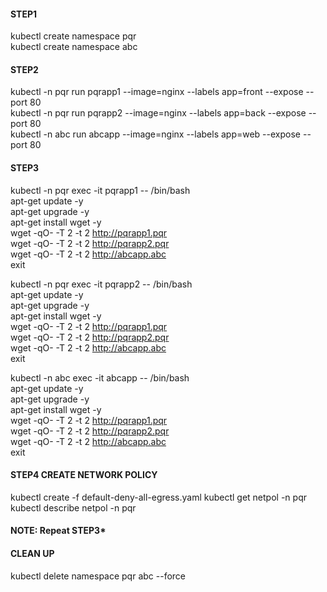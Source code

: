
#### STEP1 ####   	   
kubectl create namespace pqr   
kubectl create namespace abc

#### STEP2 ####               	
kubectl -n pqr run pqrapp1 --image=nginx --labels app=front --expose --port 80   
kubectl -n pqr run  pqrapp2 --image=nginx --labels app=back  --expose --port 80   
kubectl -n abc run  abcapp  --image=nginx --labels app=web --expose --port 80   

#### STEP3 ####   	 
kubectl -n pqr exec -it pqrapp1 -- /bin/bash   
apt-get update -y  
apt-get upgrade -y   
apt-get install  wget -y   
wget -qO-  -T 2   -t  2       http://pqrapp1.pqr   
wget -qO-  -T 2   -t  2       http://pqrapp2.pqr    
wget -qO-  -T 2   -t  2       http://abcapp.abc      
exit  


kubectl -n pqr exec -it pqrapp2 -- /bin/bash    
apt-get update -y   
apt-get upgrade -y   
apt-get install  wget -y   
wget -qO-  -T 2   -t  2       http://pqrapp1.pqr   
wget -qO-  -T 2   -t  2       http://pqrapp2.pqr    
wget -qO-  -T 2   -t  2       http://abcapp.abc      
exit  


kubectl -n abc exec -it abcapp -- /bin/bash   
apt-get update -y   
apt-get upgrade -y   
apt-get install  wget -y   
wget -qO-  -T 2   -t  2       http://pqrapp1.pqr   
wget -qO-  -T 2   -t  2       http://pqrapp2.pqr    
wget -qO-  -T 2   -t  2       http://abcapp.abc      
exit  

#### STEP4 CREATE NETWORK POLICY ####     	
kubectl create -f default-deny-all-egress.yaml
kubectl get netpol -n pqr
kubectl describe netpol -n pqr

#### NOTE: Repeat ****STEP3*****   ####     

#### CLEAN UP ####   
kubectl delete namespace pqr abc --force


